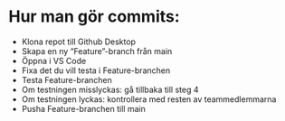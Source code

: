 # Hur man gör commits:

- Klona repot till Github Desktop
- Skapa en ny “Feature”-branch från main
- Öppna i VS Code
- Fixa det du vill testa i Feature-branchen
- Testa Feature-branchen
- Om testningen misslyckas: gå tillbaka till steg 4
- Om testningen lyckas: kontrollera med resten av teammedlemmarna
- Pusha Feature-branchen till main
